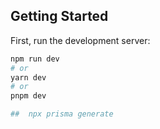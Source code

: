 ## Getting Started

First, run the development server:

```bash
npm run dev
# or
yarn dev
# or
pnpm dev

##  npx prisma generate
